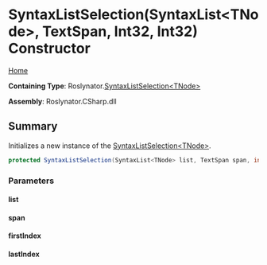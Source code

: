 # SyntaxListSelection\(SyntaxList\<TNode>, TextSpan, Int32, Int32\) Constructor

[Home](../../../README.md#_top)

**Containing Type**: Roslynator\.[SyntaxListSelection\<TNode>](../README.md#_top)

**Assembly**: Roslynator\.CSharp\.dll

## Summary

Initializes a new instance of the [SyntaxListSelection\<TNode>](../README.md#_top)\.

```csharp
protected SyntaxListSelection(SyntaxList<TNode> list, TextSpan span, int firstIndex, int lastIndex)
```

### Parameters

#### list

#### span

#### firstIndex

#### lastIndex

